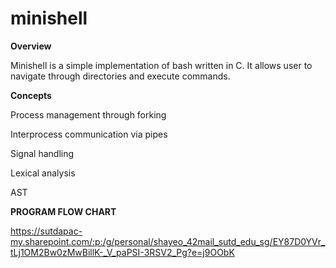 # minishell

**Overview**

Minishell is a simple implementation of bash written in C. It allows user to navigate through directories and execute commands.

**Concepts**

Process management through forking

Interprocess communication via pipes

Signal handling

Lexical analysis

AST

**PROGRAM FLOW CHART**

https://sutdapac-my.sharepoint.com/:p:/g/personal/shayeo_42mail_sutd_edu_sg/EY87D0YVr_tLj1OM2Bw0zMwBillK-_V_paPSI-3RSV2_Pg?e=j9OObK

